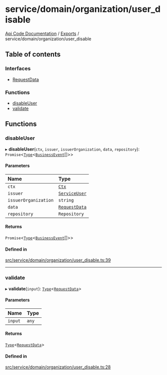 # service/domain/organization/user\_disable
[Api Code Documentation](../README.md) / [Exports](../modules.md) / service/domain/organization/user\_disable

## Table of contents

### Interfaces

- [RequestData](../interfaces/service_domain_organization_user_disable.RequestData.md)

### Functions

- [disableUser](service_domain_organization_user_disable.md#disableuser)
- [validate](service_domain_organization_user_disable.md#validate)

## Functions

### disableUser

▸ **disableUser**(`ctx`, `issuer`, `issuerOrganization`, `data`, `repository`): `Promise`\<[`Type`](result.md#type)\<[`BusinessEvent`](service_domain_business_event.md#businessevent)[]\>\>

#### Parameters

| Name | Type |
| :------ | :------ |
| `ctx` | [`Ctx`](../interfaces/lib_ctx.Ctx.md) |
| `issuer` | [`ServiceUser`](../interfaces/service_domain_organization_service_user.ServiceUser.md) |
| `issuerOrganization` | `string` |
| `data` | [`RequestData`](../interfaces/service_domain_organization_user_disable.RequestData.md) |
| `repository` | `Repository` |

#### Returns

`Promise`\<[`Type`](result.md#type)\<[`BusinessEvent`](service_domain_business_event.md#businessevent)[]\>\>

#### Defined in

[src/service/domain/organization/user_disable.ts:39](https://github.com/openkfw/TruBudget/blob/92640998/api/src/service/domain/organization/user_disable.ts#L39)

___

### validate

▸ **validate**(`input`): [`Type`](result.md#type)\<[`RequestData`](../interfaces/service_domain_organization_user_disable.RequestData.md)\>

#### Parameters

| Name | Type |
| :------ | :------ |
| `input` | `any` |

#### Returns

[`Type`](result.md#type)\<[`RequestData`](../interfaces/service_domain_organization_user_disable.RequestData.md)\>

#### Defined in

[src/service/domain/organization/user_disable.ts:28](https://github.com/openkfw/TruBudget/blob/92640998/api/src/service/domain/organization/user_disable.ts#L28)
